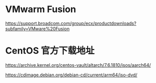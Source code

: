 # VMwarm Fusion

https://support.broadcom.com/group/ecx/productdownloads?subfamily=VMware%20Fusion


# CentOS 官方下载地址

https://archive.kernel.org/centos-vault/altarch/7.6.1810/isos/aarch64/



https://cdimage.debian.org/debian-cd/current/arm64/iso-dvd/